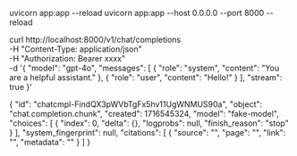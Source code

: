 uvicorn app:app --reload
uvicorn app:app --host 0.0.0.0 --port 8000 --reload

curl http://localhost:8000/v1/chat/completions \
  -H "Content-Type: application/json" \
  -H "Authorization: Bearer xxxx" \
  -d '{
    "model": "gpt-4o",
    "messages": [
      {
        "role": "system",
        "content": "You are a helpful assistant."
      },
      {
        "role": "user",
        "content": "Hello!"
      }
    ],
    "stream": true
  }'



{
    "id": "chatcmpl-FindQX3pWVbTgFx5hv11UgWNMUS90a",
    "object": "chat.completion.chunk",
    "created": 1716545324,
    "model": "fake-model",
    "choices": [
        {
            "index": 0,
            "delta": {},
            "logprobs": null,
            "finish_reason": "stop"
        }
    ],
    "system_fingerprint": null,
    "citations": [
        {
            "source": "",
            "page": "",
            "link": "",
            "metadata": ""
        }
    ]
}
